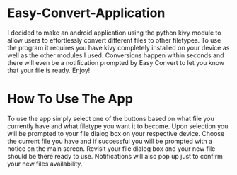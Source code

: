 # Easy-Convert-Application

I decided to make an android application using the python kivy module to allow users to effortlessly convert different files to other filetypes. To use the program it requires you have kivy completely installed on your device as well as the other modules I used. Conversions happen within seconds and there will even be a notification prompted by Easy Convert to let you know that your file is ready. Enjoy!

# How To Use The App

To use the app simply select one of the buttons based on what file you currently have and what filetype you want it to become. Upon selection you will be prompted to your file dialog box on your respective device. Choose the current file you have and if successful you will be prompted with a notice on the main screen. Revisit your file dialog box and your new file should be there ready to use. Notifications will also pop up just to confirm your new files availability. 

